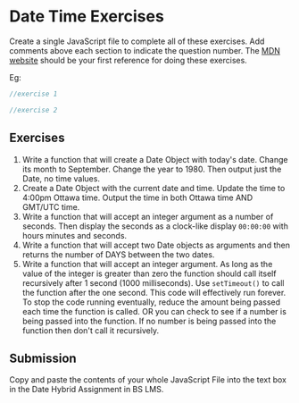# Date Time Exercises

Create a single JavaScript file to complete all of these exercises. Add comments above each section to indicate the question number. The [MDN website](https://developer.mozilla.org/en-US/docs/Web/JavaScript/Reference/Global_Objects/Date) should be your first reference for doing these exercises.

Eg:

```js
//exercise 1

//exercise 2
```

## Exercises

1. Write a function that will create a Date Object with today's date. Change its month to September. Change the year to 1980. Then output just the Date, no time values.
2. Create a Date Object with the current date and time. Update the time to 4:00pm Ottawa time. Output the time in both Ottawa time AND GMT/UTC time.
3. Write a function that will accept an integer argument as a number of seconds. Then display the seconds as a clock-like display `00:00:00` with hours minutes and seconds.
4. Write a function that will accept two Date objects as arguments and then returns the number of DAYS between the two dates.
5. Write a function that will accept an integer argument. As long as the value of the integer is greater than zero the function should call itself recursively after 1 second (1000 milliseconds). Use `setTimeout()` to call the function after the one second. This code will effectively run forever. To stop the code running eventually, reduce the amount being passed each time the function is called. OR you can check to see if a number is being passed into the function. If no number is being passed into the function then don't call it recursively.

## Submission

Copy and paste the contents of your whole JavaScript File into the text box in the Date Hybrid Assignment in BS LMS.
